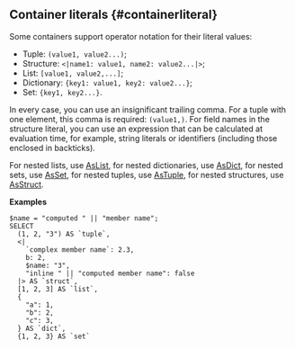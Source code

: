 ## Container literals {#containerliteral}

Some containers support operator notation for their literal values:

* Tuple: `(value1, value2...)`;
* Structure: `<|name1: value1, name2: value2...|>`;
* List: `[value1, value2,...]`;
* Dictionary: `{key1: value1, key2: value2...}`;
* Set: `{key1, key2...}`.

In every case, you can use an insignificant trailing comma. For a tuple with one element, this comma is required: ```(value1,)```.
For field names in the structure literal, you can use an expression that can be calculated at evaluation time, for example, string literals or identifiers (including those enclosed in backticks).

For nested lists, use [AsList](../../basic.md#as-container), for nested dictionaries, use [AsDict](../../basic.md#as-container), for nested sets, use [AsSet](../../basic.md#as-container), for nested tuples, use [AsTuple](../../basic.md#as-container), for nested structures, use [AsStruct](../../basic.md#as-container).

**Examples**

```yql
$name = "computed " || "member name";
SELECT
  (1, 2, "3") AS `tuple`,
  <|
    `complex member name`: 2.3,
    b: 2,
    $name: "3",
    "inline " || "computed member name": false
  |> AS `struct`,
  [1, 2, 3] AS `list`,
  {
    "a": 1,
    "b": 2,
    "c": 3,
  } AS `dict`,
  {1, 2, 3} AS `set`
```

